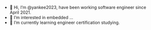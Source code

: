 - 👋 Hi, I’m @yankee2023, have been working software engineer since April 2021.
- 👀 I’m interested in embedded ...
- 🌱 I’m currently learning engineer certification studying.

<!---
yankee2023/yankee2023 is a ✨ special ✨ repository because its `README.md` (this file) appears on your GitHub profile.
You can click the Preview link to take a look at your changes.
--->

